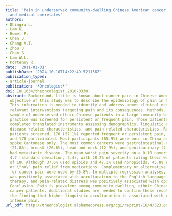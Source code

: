 ```yaml
---
title: 'Pain in underserved community-dwelling Chinese American cancer patients: Demographic
  and medical correlates'
authors:
- Dhingra L.
- Lam K.
- Homel P.
- Chen J.
- Chang V.T.
- Zhou J.
- Chan S.
- Lam W.L.
- Portenoy R.
date: '2011-01-01'
publishDate: '2024-10-10T14:22:49.521156Z'
publication_types:
- article-journal
publication: '*Oncologist*'
doi: 10.1634/theoncologist.2010-0330
abstract: Background. Little is known about cancer pain in Chinese Americans. The
  objective of this study was to describe the epidemiology of pain in this population.
  This information is needed to identify and address unmet clinical needs for culturally
  relevant interventions targeting pain and its consequences. Methods. A consecutive
  sample of underserved ethnic Chinese patients in a large community-based oncology
  practice was screened for persistent or frequent pain. Those patients with pain
  completed translated instruments assessing demographics, linguistic acculturation,
  disease-related characteristics, and pain-related characteristics. Results. Of 312
  patients screened, 178 (57.1%) reported frequent or persistent pain, 175 were eligible,
  and 170 participated. Most participants (85.9%) were born in China and 84.7% overall
  spoke Cantonese only. The most common cancers were gastrointestinal (28.2%), lung
  (21.8%), breast (20.6%), head and neck (12.9%), and genitourinary (4.7%); 43.5%
  had metastatic disease. The mean worst pain severity on a 0-10 numeric scale was
  4.7 (standard deviation, 2.4), with 28.2% of patients rating their worst pain attextgreater7
  of 10. Although 37.6% used opioids and 47.1% used nonopioids, 45.8% reported \"little\"
  or \"no\" pain relief from medications. Complementary or alternative medicine therapies
  for cancer pain were used by 35.8%. In multiple regression analyses, worst pain
  was positively associated with acculturation to the English language and opioid
  therapy, and pain-related distress was positively associated with opioid therapy.
  Conclusion. Pain is prevalent among community dwelling, ethnic Chinese American
  cancer patients. Additional studies are needed to confirm these results and investigate
  the finding that higher linguistic acculturation is associated with reports of more
  intense pain.
url_pdf: http://theoncologist.alphamedpress.org/cgi/reprint/16/4/523.pdf
---
```

